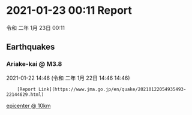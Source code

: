 # 2021-01-23 00:11 Report
令和 二年 1月 23日 00:11

## Earthquakes
### Ariake-kai @ M3.8
2021-01-22 14:46 (令和 二年 1月 22日 14:46 14:46)
  
        [Report Link](https://www.jma.go.jp/en/quake/20210122054935493-22144629.html)  
[epicenter @ 10km](https://www.google.com/maps/place/32°48'00%22+130°30'00%22/@32.8,130.5,17z/data=!3m1!4b1!4m5!3m4!1s0x0:0x0!8m2!3d32.8!4d130.5)